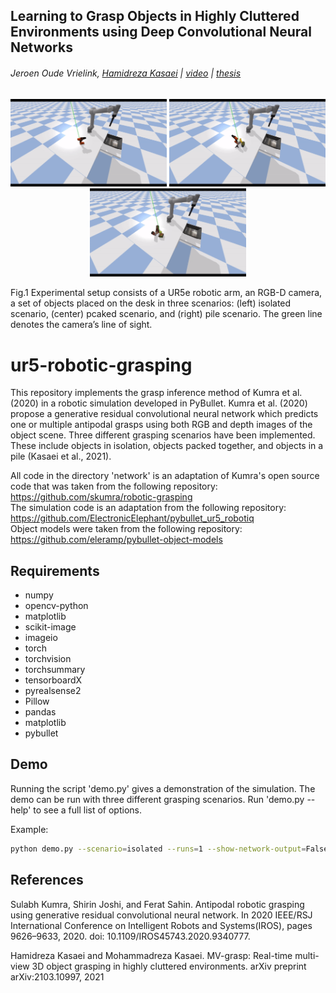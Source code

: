 ## Learning to Grasp Objects in Highly Cluttered Environments using Deep Convolutional Neural Networks

###### Jeroen Oude Vrielink, [Hamidreza Kasaei](https://hkasaei.github.io/) | [video](https://youtu.be/fXpZMnZUZoA) | [thesis](https://fse.studenttheses.ub.rug.nl/25369/)

##
<p align="center">
  <img src="images/isolated.gif" width="250" title="">
  <img src="images/packed.gif" width="250" title="">
  <img src="images/pile.gif" width="250" title="">


</p>
<p align="left">
  Fig.1 Experimental setup consists of a UR5e robotic arm, an RGB-D camera, a set of objects placed on the desk in three scenarios: (left) isolated scenario, (center) pcaked scenario, and (right) pile scenario. The green line denotes the camera’s line of sight. 
</p>

# ur5-robotic-grasping
This repository implements the grasp inference method of Kumra et al. (2020) in a robotic simulation developed in PyBullet. Kumra et al. (2020) propose a generative residual convolutional neural network which predicts one or multiple antipodal grasps using both RGB and depth images of the object scene. Three different grasping scenarios have been implemented. These include objects in isolation, objects packed together, and objects in a pile (Kasaei et al., 2021). 

All code in the directory 'network' is an adaptation of Kumra's open source code that was taken from the following repository: https://github.com/skumra/robotic-grasping  
The simulation code is an adaptation from the following repository: https://github.com/ElectronicElephant/pybullet_ur5_robotiq  
Object models were taken from the following repository: https://github.com/eleramp/pybullet-object-models

## Requirements
- numpy
- opencv-python
- matplotlib
- scikit-image
- imageio
- torch
- torchvision
- torchsummary
- tensorboardX
- pyrealsense2
- Pillow
- pandas
- matplotlib
- pybullet

## Demo
Running the script 'demo.py' gives a demonstration of the simulation. The demo can be run with three different grasping scenarios. Run 'demo.py --help' to see a full list of options.

Example:
```bash
python demo.py --scenario=isolated --runs=1 --show-network-output=False
```
## References
Sulabh Kumra, Shirin Joshi, and Ferat Sahin.  Antipodal robotic grasping using generative residual convolutional neural network. In 2020 IEEE/RSJ International Conference on Intelligent Robots and Systems(IROS), pages 9626–9633, 2020. doi: 10.1109/IROS45743.2020.9340777.

Hamidreza Kasaei and Mohammadreza Kasaei. MV-grasp: Real-time multi-view 3D object grasping in highly cluttered environments. arXiv preprint arXiv:2103.10997, 2021
